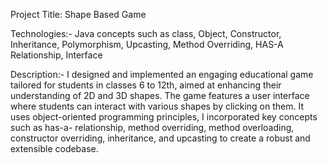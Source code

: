 Project Title: Shape Based Game


Technologies:- 
            Java concepts such as class, Object, Constructor, Inheritance, Polymorphism, Upcasting, Method Overriding, HAS-A Relationship, Interface


Description:-
           I designed and implemented an engaging educational game tailored for students in classes 6 to 12th, aimed at enhancing their understanding of 2D and 3D shapes. The game features 
           a user interface where students can interact with various shapes by clicking on them. It uses object-oriented programming principles, I incorporated key concepts such as has-a- 
           relationship, method overriding, method overloading, constructor overriding, inheritance, and upcasting to create a robust and extensible codebase.
